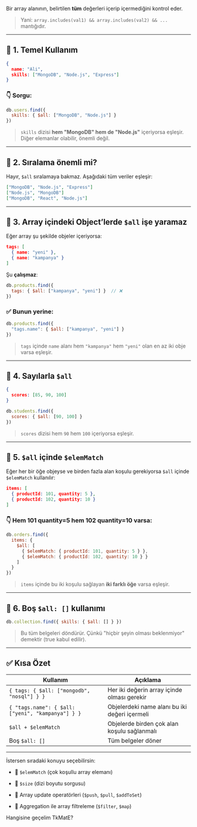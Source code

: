 
Bir array alanının, belirtilen **tüm** değerleri içerip içermediğini kontrol eder.

> Yani: `array.includes(val1) && array.includes(val2) && ...` mantığıdır.

---

## 🔹 1. **Temel Kullanım**

```json
{
  name: "Ali",
  skills: ["MongoDB", "Node.js", "Express"]
}
```

### 👇 Sorgu:

```js
db.users.find({
  skills: { $all: ["MongoDB", "Node.js"] }
})
```

> `skills` dizisi **hem "MongoDB" hem de "Node.js"** içeriyorsa eşleşir.  
> Diğer elemanlar olabilir, önemli değil.

---

## 🔹 2. **Sıralama önemli mi?**

Hayır, `$all` sıralamaya bakmaz. Aşağıdaki tüm veriler eşleşir:

```json
["MongoDB", "Node.js", "Express"]
["Node.js", "MongoDB"]
["MongoDB", "React", "Node.js"]
```

---

## 🔹 3. **Array içindeki Object’lerde `$all` işe yaramaz**

Eğer array şu şekilde objeler içeriyorsa:

```json
tags: [
  { name: "yeni" },
  { name: "kampanya" }
]
```

Şu **çalışmaz**:

```js
db.products.find({
  tags: { $all: ["kampanya", "yeni"] }  // ❌
})
```

### ✅ Bunun yerine:

```js
db.products.find({
  "tags.name": { $all: ["kampanya", "yeni"] }
})
```

> `tags` içinde `name` alanı hem `"kampanya"` hem `"yeni"` olan en az iki obje varsa eşleşir.

---

## 🔹 4. **Sayılarla `$all`**

```json
{
  scores: [85, 90, 100]
}
```

```js
db.students.find({
  scores: { $all: [90, 100] }
})
```

> `scores` dizisi hem `90` hem `100` içeriyorsa eşleşir.

---

## 🔹 5. **`$all` içinde `$elemMatch`**

Eğer her bir öğe objeyse ve birden fazla alan koşulu gerekiyorsa `$all` içinde `$elemMatch` kullanılır:

```json
items: [
  { productId: 101, quantity: 5 },
  { productId: 102, quantity: 10 }
]
```

### 👇 Hem 101 quantity=5 hem 102 quantity=10 varsa:

```js
db.orders.find({
  items: {
    $all: [
      { $elemMatch: { productId: 101, quantity: 5 } },
      { $elemMatch: { productId: 102, quantity: 10 } }
    ]
  }
})
```

> `items` içinde bu iki koşulu sağlayan **iki farklı öğe** varsa eşleşir.

---

## 🔹 6. **Boş `$all: []` kullanımı**

```js
db.collection.find({ skills: { $all: [] } })
```

> Bu tüm belgeleri döndürür. Çünkü "hiçbir şeyin olması beklenmiyor" demektir (true kabul edilir).

---

## ✅ Kısa Özet

|Kullanım|Açıklama|
|---|---|
|`{ tags: { $all: ["mongodb", "nosql"] } }`|Her iki değerin array içinde olması gerekir|
|`{ "tags.name": { $all: ["yeni", "kampanya"] } }`|Objelerdeki name alanı bu iki değeri içermeli|
|`$all + $elemMatch`|Objelerde birden çok alan koşulu sağlanmalı|
|Boş `$all: []`|Tüm belgeler döner|

---

İstersen sıradaki konuyu seçebilirsin:

- 🔸 `$elemMatch` (çok koşullu array elemanı)
    
- 🔸 `$size` (dizi boyutu sorgusu)
    
- 🔸 Array update operatörleri (`$push`, `$pull`, `$addToSet`)
    
- 🔸 Aggregation ile array filtreleme (`$filter`, `$map`)
    

Hangisine geçelim TkMatE?
